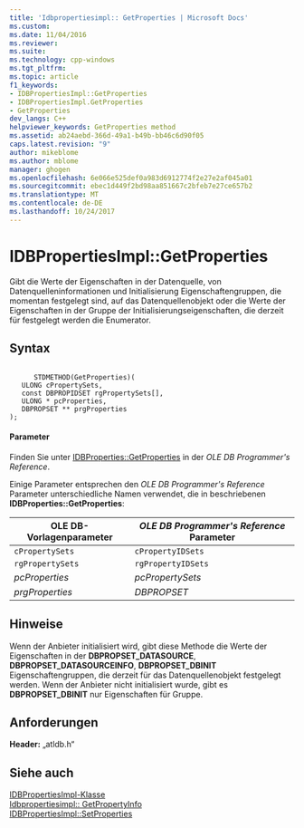 ```yaml
---
title: 'Idbpropertiesimpl:: GetProperties | Microsoft Docs'
ms.custom: 
ms.date: 11/04/2016
ms.reviewer: 
ms.suite: 
ms.technology: cpp-windows
ms.tgt_pltfrm: 
ms.topic: article
f1_keywords:
- IDBPropertiesImpl::GetProperties
- IDBPropertiesImpl.GetProperties
- GetProperties
dev_langs: C++
helpviewer_keywords: GetProperties method
ms.assetid: ab24aebd-366d-49a1-b49b-bb46c6d90f05
caps.latest.revision: "9"
author: mikeblome
ms.author: mblome
manager: ghogen
ms.openlocfilehash: 6e066e525def0a983d6912774f2e27e2af045a01
ms.sourcegitcommit: ebec1d449f2bd98aa851667c2bfeb7e27ce657b2
ms.translationtype: MT
ms.contentlocale: de-DE
ms.lasthandoff: 10/24/2017
---
```

# <a name="idbpropertiesimplgetproperties"></a>IDBPropertiesImpl::GetProperties
Gibt die Werte der Eigenschaften in der Datenquelle, von Datenquelleninformationen und Initialisierung Eigenschaftengruppen, die momentan festgelegt sind, auf das Datenquellenobjekt oder die Werte der Eigenschaften in der Gruppe der Initialisierungseigenschaften, die derzeit für festgelegt werden die Enumerator.  
  
## <a name="syntax"></a>Syntax  
  
```  
  
      STDMETHOD(GetProperties)(   
   ULONG cPropertySets,   
   const DBPROPIDSET rgPropertySets[],   
   ULONG * pcProperties,   
   DBPROPSET ** prgProperties    
);  
```  
  
#### <a name="parameters"></a>Parameter  
 Finden Sie unter [IDBProperties::GetProperties](https://msdn.microsoft.com/en-us/library/ms714344.aspx) in der *OLE DB Programmer's Reference*.  
  
 Einige Parameter entsprechen den *OLE DB Programmer's Reference* Parameter unterschiedliche Namen verwendet, die in beschriebenen **IDBProperties::GetProperties**:  
  
|OLE DB-Vorlagenparameter|*OLE DB Programmer's Reference* Parameter|  
|--------------------------------|------------------------------------------------|  
|`cPropertySets`|`cPropertyIDSets`|  
|`rgPropertySets`|`rgPropertyIDSets`|  
|*pcProperties*|*pcPropertySets*|  
|*prgProperties*|*DBPROPSET*|  
  
## <a name="remarks"></a>Hinweise  
 Wenn der Anbieter initialisiert wird, gibt diese Methode die Werte der Eigenschaften in der **DBPROPSET_DATASOURCE**, **DBPROPSET_DATASOURCEINFO**, **DBPROPSET_DBINIT** Eigenschaftengruppen, die derzeit für das Datenquellenobjekt festgelegt werden. Wenn der Anbieter nicht initialisiert wurde, gibt es **DBPROPSET_DBINIT** nur Eigenschaften für Gruppe.  
  
## <a name="requirements"></a>Anforderungen  
 **Header:** „atldb.h“  
  
## <a name="see-also"></a>Siehe auch  
 [IDBPropertiesImpl-Klasse](../../data/oledb/idbpropertiesimpl-class.md)   
 [Idbpropertiesimpl:: GetPropertyInfo](../../data/oledb/idbpropertiesimpl-getpropertyinfo.md)   
 [IDBPropertiesImpl::SetProperties](../../data/oledb/idbpropertiesimpl-setproperties.md)